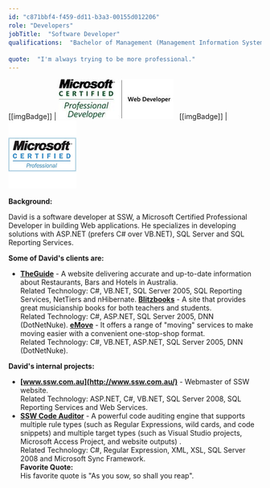 ```yaml
---
id: "c871bbf4-f459-dd11-b3a3-00155d012206"
role: "Developers"
jobTitle:  "Software Developer"
qualifications:  "Bachelor of Management (Management Information Systems), MCPD"

quote:  "I'm always trying to be more professional."
---
```


[[imgBadge]]
| ![MCPD](./Images/Bio/MCPD_WebDev2.0.jpg) 
  
[[imgBadge]]
| ![Microsoft Professional Developer](../badges/Certification-microsoft-professional.jpg)

**Background:**  

David is a software developer at SSW, a Microsoft Certified Professional Developer in building Web applications. He specializes in developing solutions with ASP.NET (prefers C# over VB.NET), SQL Server and SQL Reporting Services. 

**Some of David's clients are:**

*   **[TheGuide](http://www.theguide.com.au/)** - A website delivering accurate and up-to-date information about Restaurants, Bars and Hotels in Australia.   
Related Technology: C#, VB.NET, SQL Server 2005, SQL Reporting Services, NetTiers and nHibernate. 
    **[Blitzbooks](http://www.blitzbooks.com.au/)** - A site that provides great musicianship books for both teachers and students.   
Related Technology: C#, ASP.NET, SQL Server 2005, DNN (DotNetNuke). 
    **[eMove](http://www.emove.com.au/)** - It offers a range of "moving" services to make moving easier with a convenient one-stop-shop format.   
Related Technology: C#, VB.NET, ASP.NET, SQL Server 2005, DNN (DotNetNuke). 

**David's internal projects:**

*   **[www.ssw.com.au](http://www.ssw.com.au/)** - Webmaster of SSW website.   
Related Technology: ASP.NET, C#, VB.NET, SQL Server 2008, SQL Reporting Services and Web Services. 
*   **[SSW Code Auditor](http://www.ssw.com.au/ssw/codeauditor)** - A powerful code auditing engine that supports multiple rule types (such as Regular Expressions, wild cards, and code snippets) and multiple target types (such as Visual Studio projects, Microsoft Access Project, and website outputs) .  
Related Technology: C#, Regular Expression, XML, XSL, SQL Server 2008 and Microsoft Sync Framework.  
**Favorite Quote:**  
His favorite quote is "As you sow, so shall you reap".